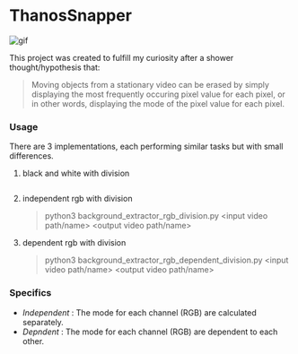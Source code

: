 # ThanosSnapper

![gif](https://github.com/ruke1ire/ThanosSnapper/blob/main/movie.gif "Thanos Snapper")

This project was created to fulfill my curiosity after a shower thought/hypothesis that:

> Moving objects from a stationary video can be erased by simply displaying the most frequently occuring pixel value for each pixel, or in other words, displaying the mode of the pixel value for each pixel.

### Usage

There are 3 implementations, each performing similar tasks but with small differences.

1. black and white with division
    ~~~ python3 background_extractor_bw_division.py <input video path/name> <output video path/name> <number of divisions> ~~~
2. independent rgb with division
    > python3 background_extractor_rgb_division.py <input video path/name> <output video path/name> <number of divisions>
3. dependent rgb with division
    > python3 background_extractor_rgb_dependent_division.py <input video path/name> <output video path/name> <number of divisions>

### Specifics

- *Independent* : The mode for each channel (RGB) are calculated separately.
- *Depndent* : The mode for each channel (RGB) are dependent to each other.

